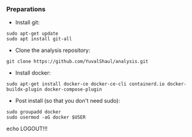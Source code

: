 

### Preparations

- Install git:
```
sudo apt-get update
sudo apt install git-all
```
- Clone the analysis repository:
```
git clone https://github.com/YuvalShaul/analysis.git
```
- Install docker:
```
sudo apt-get install docker-ce docker-ce-cli containerd.io docker-buildx-plugin docker-compose-plugin
```
- Post install (so that you don't need sudo):
```
sudo groupadd docker
sudo usermod -aG docker $USER
```
echo LOGOUT!!!
